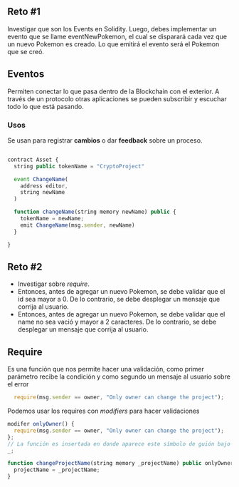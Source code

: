 <h2>Reto #1</h2>
Investigar que son los Events en Solidity. Luego, debes implementar un evento que se llame eventNewPokemon, el cual se disparará cada vez que un nuevo Pokemon es creado.  Lo que emitirá el evento será el Pokemon que se creó. 

## Eventos
Permiten conectar lo que pasa dentro de la Blockchain con el exterior. A través de un protocolo otras aplicaciones se pueden subscribir y escuchar todo lo que está pasando.

### Usos
Se usan para registrar **cambios** o dar **feedback** sobre un proceso.

```ts

contract Asset {
  string public tokenName = "CryptoProject"

  event ChangeName(
    address editor,
    string newName
  )

  function changeName(string memory newName) public {
    tokenName = newName;
    emit ChangeName(msg.sender, newName)
  }

}

```

<h2>Reto #2</h2>

- Investigar sobre _require_.
- Entonces, antes de agregar un nuevo Pokemon,  se debe validar que el id sea mayor a 0. De lo contrario, se debe desplegar un mensaje que corrija al usuario.
- Entonces, antes de agregar un nuevo Pokemon,  se debe validar que el name no sea vació y mayor a 2 caracteres. De lo contrario, se debe desplegar un mensaje que corrija al usuario.

## Require
Es una función que nos permite hacer una validación, como primer parámetro recibe la condición y como segundo un mensaje al usuario sobre el error

```ts
  require(msg.sender == owner, "Only owner can change the project");
```

Podemos usar los requires con _modifiers_ para hacer validaciones

```ts
modifer onlyOwner() {
  require(msg.sender == owner, "Only owner can change the project");
};
// La función es insertada en donde aparece este símbolo de guión bajo
_;

function changeProjectName(string memory _projectName) public onlyOwner {
  projectName = _projectName;
}
```

